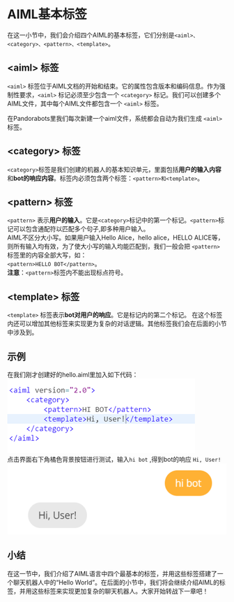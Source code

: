 AIML基本标签
==========
在这一小节中，我们会介绍四个AIML的基本标签，它们分别是`<aiml>、<category>、<pattern>、<template>`。

 ## \<aiml> 标签

`<aiml>` 标签位于AIML文档的开始和结束。它的属性包含版本和编码信息。作为强制性要求，`<aiml>` 标记必须至少包含一个 `<category>` 标记。我们可以创建多个AIML文件，其中每个AIML文件都包含一个 `<aiml>` 标签。  

在Pandorabots里我们每次新建一个aiml文件，系统都会自动为我们生成 `<aiml>` 标签。  

## \<category> 标签  
`<category>`标签是我们创建的机器人的基本知识单元，里面包括**用户的输入内容**和**bot的响应内容**。标签内必须包含两个标签：`<pattern>和<template>`。

## \<pattern> 标签
`<pattern>` 表示**用户的输入**。它是`<category>`标记中的第一个标记。`<pattern>`标记可以包含通配符以匹配多个句子,即多种用户输入。  
AIML不区分大小写。如果用户输入Hello Alice，hello alice，HELLO ALICE等，则所有输入均有效，为了使大小写的输入均能匹配到，我们一般会把 `<pattern>` 标签里的内容全部大写，如：  
`<pattern>HELLO BOT</pattern>`。  
**注意**：`<pattern>`标签内不能出现标点符号。

## \<template> 标签
`<template>` 标签表示**bot对用户的响应**。它是<category>标记内的第二个标记。 在这个标签内还可以增加其他标签来实现更为复杂的对话逻辑。其他标签我们会在后面的小节中涉及到。

## 示例
在我们刚才创建好的hello.aiml里加入如下代码：
![4](images/4.png)  
点击界面右下角橘色背景按钮进行测试，输入`hi bot` ,得到bot的响应 `Hi, User!`  
![5](images/hibot.png)  

## 小结
在这一节中，我们介绍了AIML语言中四个最基本的标签，并用这些标签搭建了一个聊天机器人中的“Hello World”。在后面的小节中，我们将会继续介绍AIML的标签，并用这些标签来实现更加复杂的聊天机器人。大家开始转战下一章吧！  






